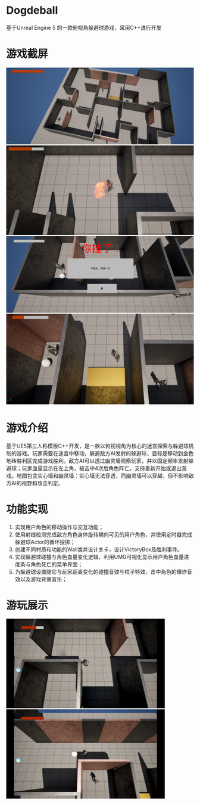 # Dogdeball
基于Unreal Engine 5 的一款俯视角躲避球游戏，采用C++进行开发

# 游戏截屏 #
![image](https://github.com/bgsheep/Dogdeball/blob/main/Screen%20shot.png)
![image](https://github.com/bgsheep/Dogdeball/blob/main/Screen%20shot%201.png)
![image](https://github.com/bgsheep/Dogdeball/blob/main/Screen%20shot%202.png)
![image](https://github.com/bgsheep/Dogdeball/blob/main/Screen%20shot%203.png)

# 游戏介绍 #
基于UE5第三人称模板C++开发，是一款以俯视视角为核心的迷宫探索与躲避球机制的游戏。玩家需要在迷宫中移动，躲避敌方AI发射的躲避球，目标是移动到金色地砖胜利区完成游戏胜利。敌方AI可以透过幽灵墙观察玩家，并以固定频率发射躲避球；玩家血量显示在左上角，被击中4次后角色阵亡，支持重新开始或退出游戏。地图包含实心墙和幽灵墙：实心墙无法穿透，而幽灵墙可以穿越，但不影响敌方AI的视野和攻击判定。

# 功能实现 #
1. 实现用户角色的移动操作与交互功能；
2. 使用射线检测完成敌方角色身体旋转朝向可见的用户角色，并使用定时器完成躲避球Actor的循环投掷；
3. 创建不同材质和功能的Wall类并设计关卡，设计VictoryBox及胜利事件。
4. 实现躲避球碰撞与角色血量变化逻辑，利用UMG可视化显示用户角色血量进度条与角色死亡的菜单界面；
5. 为躲避球设置随它与玩家距离变化的碰撞音效与粒子特效，击中角色的爆炸音效以及游戏背景音乐；

# 游玩展示 #
![demo1](https://github.com/bgsheep/Dogdeball/blob/main/Dodgeball-demo1.gif)
![demo2](https://github.com/bgsheep/Dogdeball/blob/main/Dodgeball-demo2.gif)
